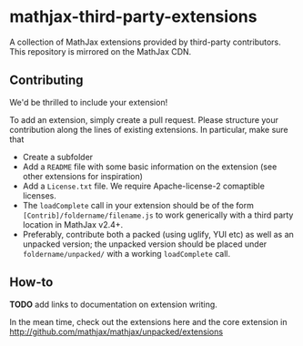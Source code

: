 mathjax-third-party-extensions
==============================

A collection of MathJax extensions provided by third-party contributors. This repository is mirrored on the MathJax CDN.

## Contributing

We'd be thrilled to include your extension! 

To add an extension, simply create a pull request. Please structure your contribution along the lines of existing extensions. In particular, make sure that

* Create a subfolder
* Add a `README` file with some basic information on the extension (see other extensions for inspiration)
* Add a `License.txt` file. We require Apache-license-2 comaptible licenses.
* The `loadComplete` call in your extension should be of the form `[Contrib]/foldername/filename.js` to work generically with a third party location in MathJax v2.4+.
* Preferably, contribute both a packed (using uglify, YUI etc) as well as an unpacked version; the unpacked version should be placed under `foldername/unpacked/` with a working `loadComplete` call.


## How-to

**TODO** add links to documentation on extension writing. 

In the mean time, check out the extensions here and the core extension in http://github.com/mathjax/mathjax/unpacked/extensions

